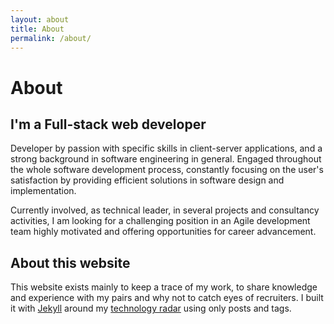 ```yaml
---
layout: about
title: About
permalink: /about/
---
```


# About

## I'm a Full-stack web developer

Developer by passion with specific skills in client-server applications, and a strong background in 
software engineering in general. Engaged throughout the whole software development process, constantly focusing on 
the user's satisfaction by providing efficient solutions in software design and implementation.

Currently involved, as technical leader, in several projects and consultancy activities, I am looking for a 
challenging position in an Agile development team highly motivated and offering opportunities for career advancement.

## About this website

This website exists mainly to keep a trace of my work, to share knowledge and experience with my pairs and why not to
catch eyes of recruiters. I built it with [Jekyll](/tags/jekyll) around my [technology radar](https://www.thoughtworks.com/insights/blog/build-your-own-technology-radar?utm_campaign=technology-radar&utm_medium=email&utm_source=marketo&mkt_tok=3RkMMJWWfF9wsRonv6%2FIcO%2FhmjTEU5z16e8qUa6yiokz2EFye%2BLIHETpodcMTcZnNbnYDBceEJhqyQJxPr3EJdkNy9F4RhPrCQ%3D%3D)
using only posts and tags.
